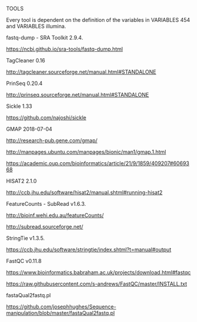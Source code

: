 TOOLS

Every tool is dependent on the definition of the variables in VARIABLES 454 and VARIABLES illumina.

fastq-dump - SRA Toolkit 2.9.4.

https://ncbi.github.io/sra-tools/fastq-dump.html


TagCleaner 0.16

http://tagcleaner.sourceforge.net/manual.html#STANDALONE


PrinSeq 0.20.4

http://prinseq.sourceforge.net/manual.html#STANDALONE


Sickle 1.33

https://github.com/najoshi/sickle


GMAP 2018-07-04

http://research-pub.gene.com/gmap/

http://manpages.ubuntu.com/manpages/bionic/man1/gmap.1.html

https://academic.oup.com/bioinformatics/article/21/9/1859/409207#6069368


HISAT2 2.1.0

http://ccb.jhu.edu/software/hisat2/manual.shtml#running-hisat2


FeatureCounts - SubRead v1.6.3.

http://bioinf.wehi.edu.au/featureCounts/

http://subread.sourceforge.net/


StringTie v1.3.5.

https://ccb.jhu.edu/software/stringtie/index.shtml?t=manual#output


FastQC v0.11.8

https://www.bioinformatics.babraham.ac.uk/projects/download.html#fastqc

https://raw.githubusercontent.com/s-andrews/FastQC/master/INSTALL.txt


fastaQual2fastq.pl

https://github.com/josephhughes/Sequence-manipulation/blob/master/fastaQual2fastq.pl
